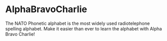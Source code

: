 # AlphaBravoCharlie
The NATO Phonetic alphabet is the most widely used radiotelephone spelling alphabet. Make it easier than ever to learn the alphabet with Alpha Bravo Charlie!
